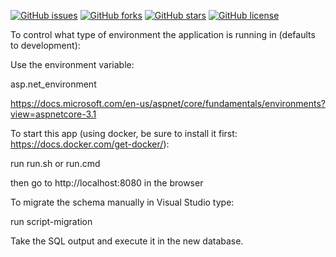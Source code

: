 [![GitHub issues](https://img.shields.io/github/issues/Constellation-BYUI/ConstellationWebApp?logo=GitHub)](https://github.com/Constellation-BYUI/ConstellationWebApp/issues)
[![GitHub forks](https://img.shields.io/github/forks/Constellation-BYUI/ConstellationWebApp?logo=GItHub)](https://github.com/Constellation-BYUI/ConstellationWebApp/network)
[![GitHub stars](https://img.shields.io/github/stars/Constellation-BYUI/ConstellationWebApp?logo=GitHub)](https://github.com/Constellation-BYUI/ConstellationWebApp/stargazers)
[![GitHub license](https://img.shields.io/github/license/Constellation-BYUI/ConstellationWebApp?logo=Github)](https://github.com/Constellation-BYUI/ConstellationWebApp)


To control what type of environment the application is running in (defaults to development):

Use the environment variable:

asp.net_environment

https://docs.microsoft.com/en-us/aspnet/core/fundamentals/environments?view=aspnetcore-3.1

To start this app (using docker, be sure to install it first: https://docs.docker.com/get-docker/):

run run.sh or run.cmd

then go to http://localhost:8080 in the browser

To migrate the schema manually in Visual Studio type:

run script-migration

Take the SQL output and execute it in the new database.

